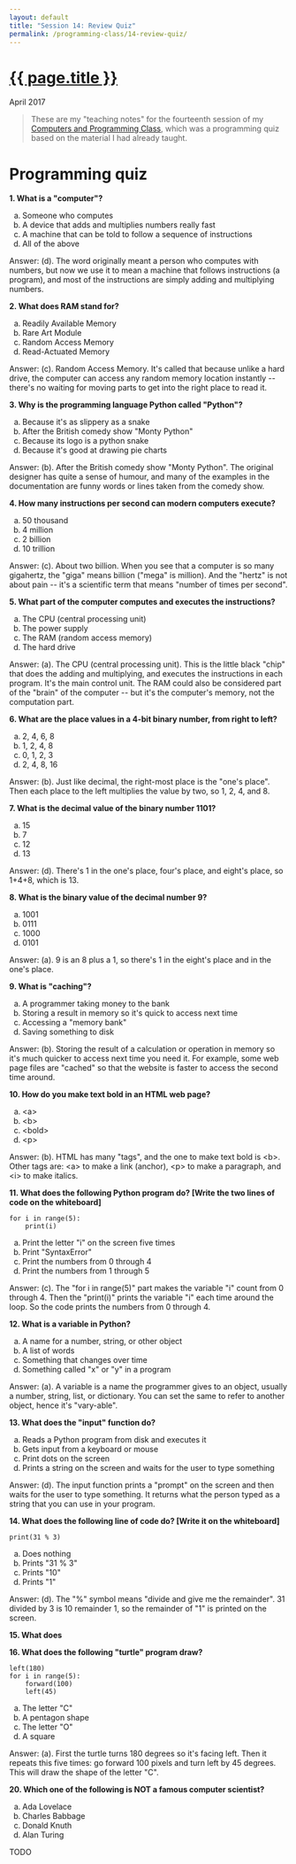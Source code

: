 ```yaml
---
layout: default
title: "Session 14: Review Quiz"
permalink: /programming-class/14-review-quiz/
---
```

<h1><a href="{{ page.permalink }}">{{ page.title }}</a></h1>
<p class="subtitle">April 2017</p>

> These are my "teaching notes" for the fourteenth session of my [Computers and Programming Class](/programming-class/), which was a programming quiz based on the material I had already taught.

<style>
p.question { font-weight: bold; }
ol { list-style-type: lower-alpha; }
</style>


Programming quiz
================

<p class="question">1. What is a "computer"?</p>

1. Someone who computes
2. A device that adds and multiplies numbers really fast
3. A machine that can be told to follow a sequence of instructions
4. All of the above

Answer: (d). The word originally meant a person who computes with numbers, but now we use it to mean a machine that follows instructions (a program), and most of the instructions are simply adding and multiplying numbers.


<p class="question">2. What does RAM stand for?</p>

1. Readily Available Memory
2. Rare Art Module
3. Random Access Memory
4. Read-Actuated Memory

Answer: (c). Random Access Memory. It's called that because unlike a hard drive, the computer can access any random memory location instantly -- there's no waiting for moving parts to get into the right place to read it.


<p class="question">3. Why is the programming language Python called "Python"?</p>

1. Because it's as slippery as a snake
2. After the British comedy show "Monty Python"
3. Because its logo is a python snake
4. Because it's good at drawing pie charts

Answer: (b). After the British comedy show "Monty Python". The original designer has quite a sense of humour, and many of the examples in the documentation are funny words or lines taken from the comedy show.


<p class="question">4. How many instructions per second can modern computers execute?</p>

1. 50 thousand
2. 4 million
3. 2 billion
4. 10 trillion

Answer: (c). About two billion. When you see that a computer is so many gigahertz, the "giga" means billion ("mega" is million). And the "hertz" is not about pain -- it's a scientific term that means "number of times per second".


<p class="question">5. What part of the computer computes and executes the instructions?</p>

1. The CPU (central processing unit)
2. The power supply
3. The RAM (random access memory)
4. The hard drive

Answer: (a). The CPU (central processing unit). This is the little black "chip" that does the adding and multiplying, and executes the instructions in each program. It's the main control unit. The RAM could also be considered part of the "brain" of the computer -- but it's the computer's memory, not the computation part.


<p class="question">6. What are the place values in a 4-bit binary number, from right to left?</p>

1. 2, 4, 6, 8
2. 1, 2, 4, 8
3. 0, 1, 2, 3
4. 2, 4, 8, 16

Answer: (b). Just like decimal, the right-most place is the "one's place". Then each place to the left multiplies the value by two, so 1, 2, 4, and 8.


<p class="question">7. What is the decimal value of the binary number 1101?</p>

1. 15
2. 7
3. 12
4. 13

Answer: (d). There's 1 in the one's place, four's place, and eight's place, so 1+4+8, which is 13.


<p class="question">8. What is the binary value of the decimal number 9?</p>

1. 1001
2. 0111
3. 1000
4. 0101

Answer: (a). 9 is an 8 plus a 1, so there's 1 in the eight's place and in the one's place.


<p class="question">9. What is "caching"?</p>

1. A programmer taking money to the bank
2. Storing a result in memory so it's quick to access next time
3. Accessing a "memory bank"
4. Saving something to disk


Answer: (b). Storing the result of a calculation or operation in memory so it's much quicker to access next time you need it. For example, some web page files are "cached" so that the website is faster to access the second time around.


<p class="question">10. How do you make text bold in an HTML web page?</p>

1. &lt;a&gt;
2. &lt;b&gt;
3. &lt;bold&gt;
4. &lt;p&gt;

Answer: (b). HTML has many "tags", and the one to make text bold is &lt;b&gt;. Other tags are: &lt;a&gt; to make a link (anchor), &lt;p&gt; to make a paragraph, and &lt;i&gt; to make italics.


<p class="question">11. What does the following Python program do? [Write the two lines of code on the whiteboard]</p>

    for i in range(5):
        print(i)

1. Print the letter "i" on the screen five times
2. Print "SyntaxError"
3. Print the numbers from 0 through 4
4. Print the numbers from 1 through 5

Answer: (c). The "for i in range(5)" part makes the variable "i" count from 0 through 4. Then the "print(i)" prints the variable "i" each time around the loop. So the code prints the numbers from 0 through 4.


<p class="question">12. What is a variable in Python?</p>

1. A name for a number, string, or other object
2. A list of words
3. Something that changes over time
4. Something called "x" or "y" in a program

Answer: (a). A variable is a name the programmer gives to an object, usually a number, string, list, or dictionary. You can set the same to refer to another object, hence it's "vary-able".


<p class="question">13. What does the "input" function do?</p>

1. Reads a Python program from disk and executes it
2. Gets input from a keyboard or mouse
3. Print dots on the screen
4. Prints a string on the screen and waits for the user to type something

Answer: (d). The input function prints a "prompt" on the screen and then waits for the user to type something. It returns what the person typed as a string that you can use in your program.


<p class="question">14. What does the following line of code do? [Write it on the whiteboard]</p>

    print(31 % 3)

1. Does nothing
2. Prints "31 % 3"
3. Prints "10"
4. Prints "1"

Answer: (d). The "%" symbol means "divide and give me the remainder". 31 divided by 3 is 10 remainder 1, so the remainder of "1" is printed on the screen.


<p class="question">15. What does</p>


<p class="question">16. What does the following "turtle" program draw?</p>

    left(180)
    for i in range(5):
        forward(100)
        left(45)

1. The letter "C"
2. A pentagon shape
3. The letter "O"
4. A square

Answer: (a). First the turtle turns 180 degrees so it's facing left. Then it repeats this five times: go forward 100 pixels and turn left by 45 degrees. This will draw the shape of the letter "C".


<p class="question">20. Which one of the following is NOT a famous computer scientist?</p>

1. Ada Lovelace
2. Charles Babbage
3. Donald Knuth
4. Alan Turing

TODO
